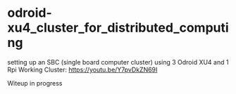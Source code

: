 # odroid-xu4_cluster_for_distributed_computing
setting up an SBC (single board computer cluster) using 3 Odroid XU4 and 1 Rpi
Working Cluster:  https://youtu.be/Y7pvDkZN69I

Witeup in progress
